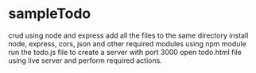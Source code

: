 # sampleTodo
crud using node and express
add all the files to the same directory
install node, express, cors, json and other required modules using npm module
run the todo.js file to create a server with port 3000
open todo.html file using live server and perform required actions.
